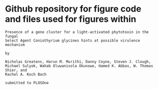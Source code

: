 # Github repository for figure code and files used for figures within 

```
Presence of a gene cluster for a light-activated phytotoxin in the fungal
Select Agent Coniothyrium glycines hints at possible virulence mechanism

by

Nicholas Greatens, Harun M. Murithi, Danny Coyne, Steven J. Clough,
Michael Sulyok, Wahab Oluwanisola Okunowo, Hamed K. Abbas, W. Thomas Shier, and
Rachel A. Koch Bach

submitted to PLOSOne
```
